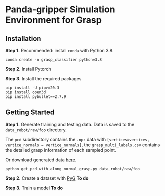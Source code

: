 # Panda-gripper Simulation Environment for Grasp

## Installation
**Step 1.** Recommended: install `conda` with Python 3.8.

```shell
conda create -n grasp_classifier python=3.8
```

**Step 2.** Install Pytorch


**Step 3.** Install the required packages

```shell
pip install -U pip>=20.3
pip install open3d
pip install pybullet==2.7.9
```

## Getting Started
**Step 1.** Generate training and testing data. Data is saved to the `data_robot/raw/foo` directory.

The `pcd` subdirectory contains the `.npz` data with `[vertices=vertices, vertice_normals = vertice_normals]`, the 
`grasp_multi_labels.csv` contains the detailed grasp information of each sampled point.

Or download generated data [here]().

```shell
python get_pcd_with_along_normal_grasp.py data_robot/raw/foo
```

**Step 2.** Create a dataset with [PyG](https://pytorch-geometric.readthedocs.io/en/latest/) **To do**

**Step 3.** Train a model **To do**
